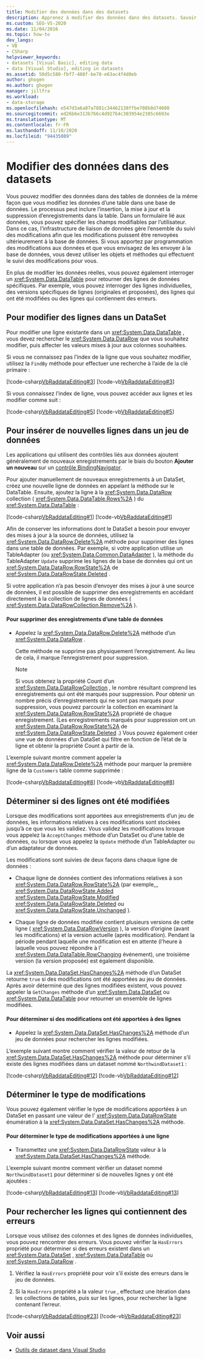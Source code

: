 ```yaml
---
title: Modifier des données dans des datasets
description: Apprenez à modifier des données dans des datasets. Savoir comment modifier des lignes de DataSet, insérer de nouvelles lignes dans un DataSet, déterminer s’il y a des lignes modifiées et localiser des lignes avec des erreurs.
ms.custom: SEO-VS-2020
ms.date: 11/04/2016
ms.topic: how-to
dev_langs:
- VB
- CSharp
helpviewer_keywords:
- datasets [Visual Basic], editing data
- data [Visual Studio], editing in datasets
ms.assetid: 50d5c580-fbf7-408f-be70-e63ac4f4d0eb
author: ghogen
ms.author: ghogen
manager: jillfra
ms.workload:
- data-storage
ms.openlocfilehash: e547d3a6a07a7881c34462138ffbe708b8d74080
ms.sourcegitcommit: ed26b6e313b766c4d92764c303954e2385c6693e
ms.translationtype: MT
ms.contentlocale: fr-FR
ms.lasthandoff: 11/10/2020
ms.locfileid: "94435089"
---
```

# <a name="edit-data-in-datasets"></a>Modifier des données dans des datasets
Vous pouvez modifier des données dans des tables de données de la même façon que vous modifiez les données d’une table dans une base de données. Le processus peut inclure l’insertion, la mise à jour et la suppression d’enregistrements dans la table. Dans un formulaire lié aux données, vous pouvez spécifier les champs modifiables par l’utilisateur. Dans ce cas, l’infrastructure de liaison de données gère l’ensemble du suivi des modifications afin que les modifications puissent être renvoyées ultérieurement à la base de données. Si vous apportez par programmation des modifications aux données et que vous envisagez de les envoyer à la base de données, vous devez utiliser les objets et méthodes qui effectuent le suivi des modifications pour vous.

En plus de modifier les données réelles, vous pouvez également interroger un <xref:System.Data.DataTable> pour retourner des lignes de données spécifiques. Par exemple, vous pouvez interroger des lignes individuelles, des versions spécifiques de lignes (originales et proposées), des lignes qui ont été modifiées ou des lignes qui contiennent des erreurs.

## <a name="to-edit-rows-in-a-dataset"></a>Pour modifier des lignes dans un DataSet
Pour modifier une ligne existante dans un <xref:System.Data.DataTable> , vous devez rechercher le <xref:System.Data.DataRow> que vous souhaitez modifier, puis affecter les valeurs mises à jour aux colonnes souhaitées.

Si vous ne connaissez pas l’index de la ligne que vous souhaitez modifier, utilisez la `FindBy` méthode pour effectuer une recherche à l’aide de la clé primaire :

[!code-csharp[VbRaddataEditing#3](../data-tools/codesnippet/CSharp/edit-data-in-datasets_1.cs)]
[!code-vb[VbRaddataEditing#3](../data-tools/codesnippet/VisualBasic/edit-data-in-datasets_1.vb)]

Si vous connaissez l’index de ligne, vous pouvez accéder aux lignes et les modifier comme suit :

[!code-csharp[VbRaddataEditing#5](../data-tools/codesnippet/CSharp/edit-data-in-datasets_2.cs)]
[!code-vb[VbRaddataEditing#5](../data-tools/codesnippet/VisualBasic/edit-data-in-datasets_2.vb)]

## <a name="to-insert-new-rows-into-a-dataset"></a>Pour insérer de nouvelles lignes dans un jeu de données
Les applications qui utilisent des contrôles liés aux données ajoutent généralement de nouveaux enregistrements par le biais du bouton **Ajouter un nouveau** sur un [contrôle BindingNavigator](/dotnet/framework/winforms/controls/bindingnavigator-control-windows-forms).

Pour ajouter manuellement de nouveaux enregistrements à un DataSet, créez une nouvelle ligne de données en appelant la méthode sur le DataTable. Ensuite, ajoutez la ligne à la <xref:System.Data.DataRow> collection ( <xref:System.Data.DataTable.Rows%2A> ) du <xref:System.Data.DataTable> :

[!code-csharp[VbRaddataEditing#1](../data-tools/codesnippet/CSharp/edit-data-in-datasets_3.cs)]
[!code-vb[VbRaddataEditing#1](../data-tools/codesnippet/VisualBasic/edit-data-in-datasets_3.vb)]

Afin de conserver les informations dont le DataSet a besoin pour envoyer des mises à jour à la source de données, utilisez la <xref:System.Data.DataRow.Delete%2A> méthode pour supprimer des lignes dans une table de données. Par exemple, si votre application utilise un TableAdapter (ou <xref:System.Data.Common.DataAdapter> ), la méthode du TableAdapter `Update` supprime les lignes de la base de données qui ont un <xref:System.Data.DataRow.RowState%2A> de <xref:System.Data.DataRowState.Deleted> .

Si votre application n’a pas besoin d’envoyer des mises à jour à une source de données, il est possible de supprimer des enregistrements en accédant directement à la collection de lignes de données ( <xref:System.Data.DataRowCollection.Remove%2A> ).

#### <a name="to-delete-records-from-a-data-table"></a>Pour supprimer des enregistrements d’une table de données

- Appelez la <xref:System.Data.DataRow.Delete%2A> méthode d’un <xref:System.Data.DataRow> .

     Cette méthode ne supprime pas physiquement l’enregistrement. Au lieu de cela, il marque l’enregistrement pour suppression.

    > [!NOTE]
    > Si vous obtenez la propriété Count d’un <xref:System.Data.DataRowCollection> , le nombre résultant comprend les enregistrements qui ont été marqués pour suppression. Pour obtenir un nombre précis d’enregistrements qui ne sont pas marqués pour suppression, vous pouvez parcourir la collection en examinant la <xref:System.Data.DataRow.RowState%2A> propriété de chaque enregistrement. (Les enregistrements marqués pour suppression ont un <xref:System.Data.DataRow.RowState%2A> de <xref:System.Data.DataRowState.Deleted> .) Vous pouvez également créer une vue de données d’un DataSet qui filtre en fonction de l’état de la ligne et obtenir la propriété Count à partir de là.

L’exemple suivant montre comment appeler la <xref:System.Data.DataRow.Delete%2A> méthode pour marquer la première ligne de la `Customers` table comme supprimée :

[!code-csharp[VbRaddataEditing#8](../data-tools/codesnippet/CSharp/edit-data-in-datasets_4.cs)]
[!code-vb[VbRaddataEditing#8](../data-tools/codesnippet/VisualBasic/edit-data-in-datasets_4.vb)]

## <a name="determine-if-there-are-changed-rows"></a>Déterminer si des lignes ont été modifiées
Lorsque des modifications sont apportées aux enregistrements d’un jeu de données, les informations relatives à ces modifications sont stockées jusqu’à ce que vous les validiez. Vous validez les modifications lorsque vous appelez la `AcceptChanges` méthode d’un DataSet ou d’une table de données, ou lorsque vous appelez la `Update` méthode d’un TableAdapter ou d’un adaptateur de données.

Les modifications sont suivies de deux façons dans chaque ligne de données :

- Chaque ligne de données contient des informations relatives à son <xref:System.Data.DataRow.RowState%2A> (par exemple,,, <xref:System.Data.DataRowState.Added> <xref:System.Data.DataRowState.Modified> <xref:System.Data.DataRowState.Deleted> ou <xref:System.Data.DataRowState.Unchanged> ).

- Chaque ligne de données modifiée contient plusieurs versions de cette ligne ( <xref:System.Data.DataRowVersion> ), la version d’origine (avant les modifications) et la version actuelle (après modification). Pendant la période pendant laquelle une modification est en attente (l’heure à laquelle vous pouvez répondre à l' <xref:System.Data.DataTable.RowChanging> événement), une troisième version (la version proposée) est également disponible.

La <xref:System.Data.DataSet.HasChanges%2A> méthode d’un DataSet retourne `true` si des modifications ont été apportées au jeu de données. Après avoir déterminé que des lignes modifiées existent, vous pouvez appeler la `GetChanges` méthode d’un <xref:System.Data.DataSet> ou <xref:System.Data.DataTable> pour retourner un ensemble de lignes modifiées.

#### <a name="to-determine-if-changes-have-been-made-to-any-rows"></a>Pour déterminer si des modifications ont été apportées à des lignes

- Appelez la <xref:System.Data.DataSet.HasChanges%2A> méthode d’un jeu de données pour rechercher les lignes modifiées.

L’exemple suivant montre comment vérifier la valeur de retour de la <xref:System.Data.DataSet.HasChanges%2A> méthode pour déterminer s’il existe des lignes modifiées dans un dataset nommé `NorthwindDataset1` :

[!code-csharp[VbRaddataEditing#12](../data-tools/codesnippet/CSharp/edit-data-in-datasets_5.cs)]
[!code-vb[VbRaddataEditing#12](../data-tools/codesnippet/VisualBasic/edit-data-in-datasets_5.vb)]

## <a name="determine-the-type-of-changes"></a>Déterminer le type de modifications
Vous pouvez également vérifier le type de modifications apportées à un DataSet en passant une valeur de l' <xref:System.Data.DataRowState> énumération à la <xref:System.Data.DataSet.HasChanges%2A> méthode.

#### <a name="to-determine-what-type-of-changes-have-been-made-to-a-row"></a>Pour déterminer le type de modifications apportées à une ligne

- Transmettez une <xref:System.Data.DataRowState> valeur à la <xref:System.Data.DataSet.HasChanges%2A> méthode.

L’exemple suivant montre comment vérifier un dataset nommé `NorthwindDataset1` pour déterminer si de nouvelles lignes y ont été ajoutées :

[!code-csharp[VbRaddataEditing#13](../data-tools/codesnippet/CSharp/edit-data-in-datasets_6.cs)]
[!code-vb[VbRaddataEditing#13](../data-tools/codesnippet/VisualBasic/edit-data-in-datasets_6.vb)]

## <a name="to-locate-rows-that-have-errors"></a>Pour rechercher les lignes qui contiennent des erreurs
Lorsque vous utilisez des colonnes et des lignes de données individuelles, vous pouvez rencontrer des erreurs. Vous pouvez vérifier la `HasErrors` propriété pour déterminer si des erreurs existent dans un <xref:System.Data.DataSet> , <xref:System.Data.DataTable> ou <xref:System.Data.DataRow> .

1. Vérifiez la `HasErrors` propriété pour voir s’il existe des erreurs dans le jeu de données.

2. Si la `HasErrors` propriété a la valeur `true` , effectuez une itération dans les collections de tables, puis sur les lignes, pour rechercher la ligne contenant l’erreur.

[!code-csharp[VbRaddataEditing#23](../data-tools/codesnippet/CSharp/edit-data-in-datasets_7.cs)]
[!code-vb[VbRaddataEditing#23](../data-tools/codesnippet/VisualBasic/edit-data-in-datasets_7.vb)]

## <a name="see-also"></a>Voir aussi

- [Outils de dataset dans Visual Studio](../data-tools/dataset-tools-in-visual-studio.md)
